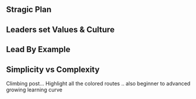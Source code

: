 ## Stragic Plan

## Leaders set Values & Culture

## Lead By Example

## Simplicity vs Complexity

Climbing post... Highlight all the colored routes .. also beginner to advanced growing learning curve 